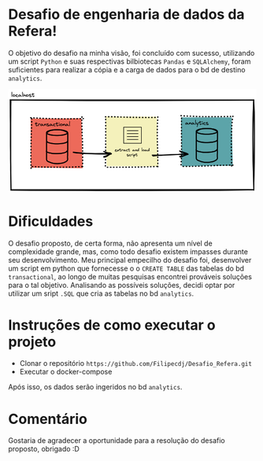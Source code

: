 # Desafio de engenharia de dados da Refera!
O objetivo do desafio na minha visão, foi concluído com sucesso, utilizando um script `Python` e suas respectivas bilbiotecas `Pandas` e `SQLAlchemy`, foram suficientes para realizar a cópia e a carga de dados para o bd de destino `analytics`.

![Infra dos banco de dados](fluxo.png)

# Dificuldades
O desafio proposto, de certa forma, não apresenta um nível de complexidade grande, mas, como todo desafio existem impasses durante seu desenvolvimento. Meu principal empecilho do desafio foi, desenvolver um script em python que fornecesse o o `CREATE TABLE` das tabelas do bd `transactional`, ao longo de muitas pesquisas encontrei prováveis soluções para o tal objetivo. Analisando as possíveis soluções, decidi optar por utilizar um sript `.SQL` que cria as tabelas no bd `analytics`.

# Instruções de como executar o projeto
- Clonar o repositório `https://github.com/Filipecdj/Desafio_Refera.git`
- Executar o docker-compose 

Após isso, os dados serão ingeridos no bd `analytics`.

# Comentário
Gostaria de agradecer a oportunidade para a resolução do desafio proposto, obrigado :D